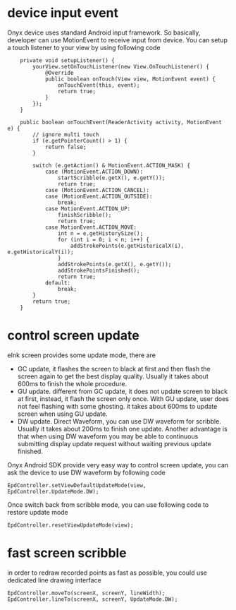 device input event
===================

Onyx device uses standard Android input framework. So basically, developer can use MotionEvent to receive input from device.  You can setup a touch listener to your view by using following code

```
    private void setupListener() {
        yourView.setOnTouchListener(new View.OnTouchListener() {
            @Override
            public boolean onTouch(View view, MotionEvent event) {
                onTouchEvent(this, event);
                return true;
            }
        });
    }

    public boolean onTouchEvent(ReaderActivity activity, MotionEvent e) {
        // ignore multi touch
        if (e.getPointerCount() > 1) {
            return false;
        }

        switch (e.getAction() & MotionEvent.ACTION_MASK) {
            case (MotionEvent.ACTION_DOWN):
                startScribble(e.getX(), e.getY());
                return true;
            case (MotionEvent.ACTION_CANCEL):
            case (MotionEvent.ACTION_OUTSIDE):
                break;
            case MotionEvent.ACTION_UP:
                finishScribble();
                return true;
            case MotionEvent.ACTION_MOVE:
                int n = e.getHistorySize();
                for (int i = 0; i < n; i++) {
                    addStrokePoints(e.getHistoricalX(i), e.getHistoricalY(i));
                }
                addStrokePoints(e.getX(), e.getY());
                addStrokePointsFinished();
                return true;
            default:
                break;
        }
        return true;
    }

```

control screen update
=====================

eInk screen provides some update mode, there are

* GC update, it flashes the screen to black at first and then flash the screen again to get the best display quality. Usually it takes about 600ms to finish the whole procedure. 
* GU update. different from GC update, it does not update screen to black at first, instead, it flash the screen only once. With GU update, user does not feel flashing with some ghosting. it takes about 600ms to update screen when using GU update.
* DW update. Direct Waveform, you can use DW waveform for scribble. Usually it takes about 200ms to finish one update. Another advantage is that when using DW waveform you may be able to continuous submitting display update request without waiting previous update finished. 

Onyx Android SDK provide very easy way to control screen update, you can ask the device to use DW waveform by following code

```
EpdController.setViewDefaultUpdateMode(view, EpdController.UpdateMode.DW);
``` 

Once switch back from scribble mode, you can use following code to restore update mode
```
EpdController.resetViewUpdateMode(view);
```

fast screen scribble 
=================

in order to redraw recorded points as fast as possible, you could use dedicated line drawing interface
```
EpdController.moveTo(screenX, screenY, lineWidth);
EpdController.lineTo(screenX, screenY, UpdateMode.DW);
```